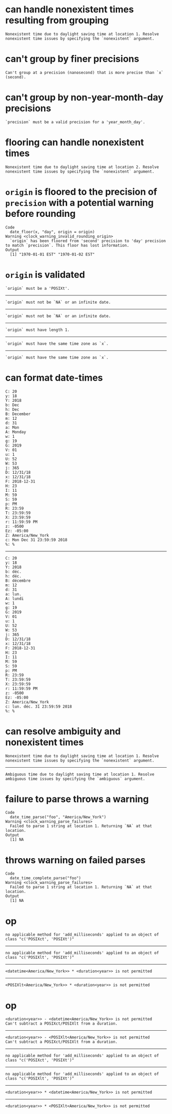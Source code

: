 # can handle nonexistent times resulting from grouping

    Nonexistent time due to daylight saving time at location 1. Resolve nonexistent time issues by specifying the `nonexistent` argument.

# can't group by finer precisions

    Can't group at a precision (nanosecond) that is more precise than `x` (second).

# can't group by non-year-month-day precisions

    `precision` must be a valid precision for a 'year_month_day'.

# flooring can handle nonexistent times

    Nonexistent time due to daylight saving time at location 2. Resolve nonexistent time issues by specifying the `nonexistent` argument.

# `origin` is floored to the precision of `precision` with a potential warning before rounding

    Code
      date_floor(x, "day", origin = origin)
    Warning <clock_warning_invalid_rounding_origin>
      `origin` has been floored from 'second' precision to 'day' precision to match `precision`. This floor has lost information.
    Output
      [1] "1970-01-01 EST" "1970-01-02 EST"

# `origin` is validated

    `origin` must be a 'POSIXt'.

---

    `origin` must not be `NA` or an infinite date.

---

    `origin` must not be `NA` or an infinite date.

---

    `origin` must have length 1.

---

    `origin` must have the same time zone as `x`.

---

    `origin` must have the same time zone as `x`.

# can format date-times

    C: 20
    y: 18
    Y: 2018
    b: Dec
    h: Dec
    B: December
    m: 12
    d: 31
    a: Mon
    A: Monday
    w: 1
    g: 19
    G: 2019
    V: 01
    u: 1
    U: 52
    W: 53
    j: 365
    D: 12/31/18
    x: 12/31/18
    F: 2018-12-31
    H: 23
    I: 11
    M: 59
    S: 59
    p: PM
    R: 23:59
    T: 23:59:59
    X: 23:59:59
    r: 11:59:59 PM
    z: -0500
    Ez: -05:00
    Z: America/New_York
    c: Mon Dec 31 23:59:59 2018
    %: %

---

    C: 20
    y: 18
    Y: 2018
    b: déc.
    h: déc.
    B: décembre
    m: 12
    d: 31
    a: lun.
    A: lundi
    w: 1
    g: 19
    G: 2019
    V: 01
    u: 1
    U: 52
    W: 53
    j: 365
    D: 12/31/18
    x: 12/31/18
    F: 2018-12-31
    H: 23
    I: 11
    M: 59
    S: 59
    p: PM
    R: 23:59
    T: 23:59:59
    X: 23:59:59
    r: 11:59:59 PM
    z: -0500
    Ez: -05:00
    Z: America/New_York
    c: lun. déc. 31 23:59:59 2018
    %: %

# can resolve ambiguity and nonexistent times

    Nonexistent time due to daylight saving time at location 1. Resolve nonexistent time issues by specifying the `nonexistent` argument.

---

    Ambiguous time due to daylight saving time at location 1. Resolve ambiguous time issues by specifying the `ambiguous` argument.

# failure to parse throws a warning

    Code
      date_time_parse("foo", "America/New_York")
    Warning <clock_warning_parse_failures>
      Failed to parse 1 string at location 1. Returning `NA` at that location.
    Output
      [1] NA

# throws warning on failed parses

    Code
      date_time_complete_parse("foo")
    Warning <clock_warning_parse_failures>
      Failed to parse 1 string at location 1. Returning `NA` at that location.
    Output
      [1] NA

# <posixt> op <duration>

    no applicable method for 'add_milliseconds' applied to an object of class "c('POSIXct', 'POSIXt')"

---

    no applicable method for 'add_milliseconds' applied to an object of class "c('POSIXlt', 'POSIXt')"

---

    <datetime<America/New_York>> * <duration<year>> is not permitted

---

    <POSIXlt<America/New_York>> * <duration<year>> is not permitted

# <duration> op <posixt>

    <duration<year>> - <datetime<America/New_York>> is not permitted
    Can't subtract a POSIXct/POSIXlt from a duration.

---

    <duration<year>> - <POSIXlt<America/New_York>> is not permitted
    Can't subtract a POSIXct/POSIXlt from a duration.

---

    no applicable method for 'add_milliseconds' applied to an object of class "c('POSIXct', 'POSIXt')"

---

    no applicable method for 'add_milliseconds' applied to an object of class "c('POSIXlt', 'POSIXt')"

---

    <duration<year>> * <datetime<America/New_York>> is not permitted

---

    <duration<year>> * <POSIXlt<America/New_York>> is not permitted

